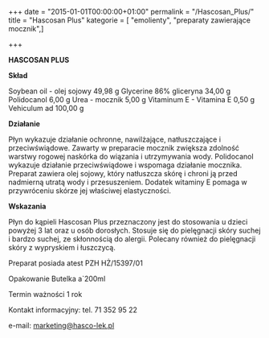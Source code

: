 +++
date = "2015-01-01T00:00:00+01:00"
permalink = "/Hascosan_Plus/"
title = "Hascosan Plus"
kategorie = [ "emolienty", "preparaty zawierające mocznik",]

+++

**HASCOSAN PLUS**

**Skład**

Soybean oil - olej sojowy 49,98 g Glycerine 86% gliceryna 34,00 g Polidocanol 6,00 g Urea - mocznik 5,00 g Vitaminum E - Vitamina E 0,50 g Vehiculum ad 100,00 g

**Działanie**

Płyn wykazuje działanie ochronne, nawilżające, natłuszczające i przeciwświądowe. Zawarty w preparacie mocznik zwiększa zdolność warstwy rogowej naskórka do wiązania i utrzymywania wody. Polidocanol wykazuje działanie przeciwświądowe i wspomaga działanie mocznika. Preparat zawiera olej sojowy, który natłuszcza skórę i chroni ją przed nadmierną utratą wody i przesuszeniem. Dodatek witaminy E pomaga w przywróceniu skórze jej właściwej elastyczności.

**Wskazania**

Płyn do kąpieli Hascosan Plus przeznaczony jest do stosowania u dzieci powyżej 3 lat oraz u osób dorosłych. Stosuje się do pielęgnacji skóry suchej i bardzo suchej, ze skłonnością do alergii. Polecany również do pielęgnacji skóry z wypryskiem i łuszczycą.

Preparat posiada atest PZH HŻ/15397/01

Opakowanie Butelka a\`200ml

Termin ważności 1 rok

Kontakt informacyjny: tel. 71 352 95 22

e-mail: marketing@hasco-lek.pl
